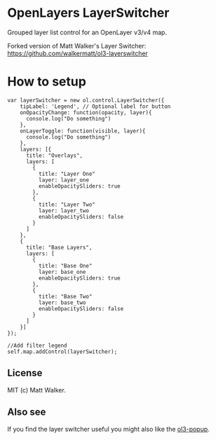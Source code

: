 # OpenLayers LayerSwitcher

Grouped layer list control for an OpenLayer v3/v4 map.

Forked version of Matt Walker's Layer Switcher: https://github.com/walkermatt/ol3-layerswitcher

# How to setup


    var layerSwitcher = new ol.control.LayerSwitcher({
        tipLabel: 'Legend', // Optional label for button
        onOpacityChange: function(opacity, layer){
          console.log("Do something")
        },
        onLayerToggle: function(visible, layer){
          console.log("Do something")
        },
        layers: [{
          title: "Overlays",
          layers: [
            {
              title: "Layer One"
              layer: layer_one
              enableOpacitySliders: true
            },
            {
              title: "Layer Two"
              layer: layer_two
              enableOpacitySliders: false
            }
          ]
        },
        {
          title: "Base Layers",
          layers: [
            {
              title: "Base One"
              layer: base_one
              enableOpacitySliders: true
            },
            {
              title: "Base Two"
              layer: base_two
              enableOpacitySliders: false
            }
          ]
        }]
    });

    //Add filter legend
    self.map.addControl(layerSwitcher);

## License

MIT (c) Matt Walker.

## Also see

If you find the layer switcher useful you might also like the
[ol3-popup](https://github.com/walkermatt/ol3-popup).

